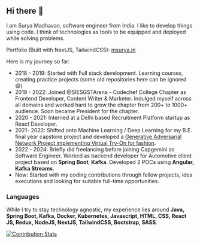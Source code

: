 ## Hi there 👋

I am Surya Madhavan, software engineer from India. 
I like to develop things using code. I think of technologies as tools to be equipped and deployed while solving problems. 

Portfolio (Built with NextJS, TailwindCSS): [msurya.in](https://msurya.in)

Here is my journey so far:
- 2018 - 2019: Started with Full stack development. Learning courses, creating practice projects (some old repositories here can be ignored 😄)
- 2019 - 2022: Joined @SIESGSTArena - Codechef College Chapter as Frontend Developer, Content Writer & Marketer. Indulged myself across all domains and worked hard to grow the chapter from 200+ to 1000+ audience. Soon became President for the chapter.
- 2020 - 2021: Interned at a Delhi based Recruitment Platform startup as React Developer. 
- 2021- 2022: Shifted onto Machine Learning / Deep Learning for my B.E. final year capstone project and developed a [Generative Adversarial Network Project implementing Virtual Try-On for fashion](https://resmilitaris.net/issue-content/virtual-cloth-warping-using-deep-learning-2458).
- 2022 - 2024: Briefly did freelancing before joining Capgemini as Software Engineer. Worked as backend developer for Automotive client project based on **Spring Boot**, **Kafka**. Developed 2 POCs using **Angular, Kafka Streams**.
- Now: Started with my coding contributions through fellow projects, idea executions and looking for suitable full-time opportunities.

### Languages
While I try to stay technology agnostic, my experience lies around **Java, Spring Boot, Kafka, Docker, Kubernetes, Javascript, HTML, CSS, React JS, Redux, NodeJS, NextJS, TailwindCSS, Bootstrap, SASS**. 

[![Contribution Stats](https://github-contribution-stats.vercel.app/api/?username=greykoalacode)](https://github.com/LordDashMe/github-contribution-stats/)

